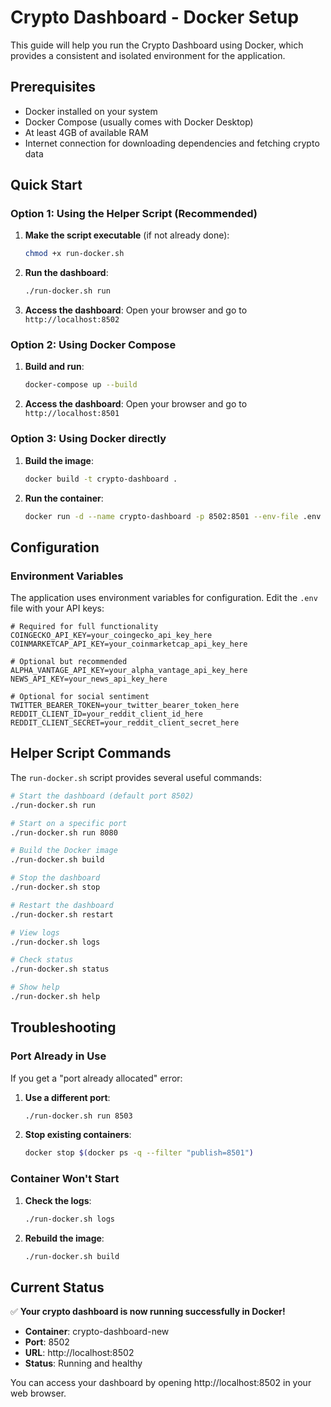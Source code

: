 # Crypto Dashboard - Docker Setup

This guide will help you run the Crypto Dashboard using Docker, which provides a consistent and isolated environment for the application.

## Prerequisites

- Docker installed on your system
- Docker Compose (usually comes with Docker Desktop)
- At least 4GB of available RAM
- Internet connection for downloading dependencies and fetching crypto data

## Quick Start

### Option 1: Using the Helper Script (Recommended)

1. **Make the script executable** (if not already done):
   ```bash
   chmod +x run-docker.sh
   ```

2. **Run the dashboard**:
   ```bash
   ./run-docker.sh run
   ```

3. **Access the dashboard**:
   Open your browser and go to `http://localhost:8502`

### Option 2: Using Docker Compose

1. **Build and run**:
   ```bash
   docker-compose up --build
   ```

2. **Access the dashboard**:
   Open your browser and go to `http://localhost:8501`

### Option 3: Using Docker directly

1. **Build the image**:
   ```bash
   docker build -t crypto-dashboard .
   ```

2. **Run the container**:
   ```bash
   docker run -d --name crypto-dashboard -p 8502:8501 --env-file .env crypto-dashboard
   ```

## Configuration

### Environment Variables

The application uses environment variables for configuration. Edit the `.env` file with your API keys:

```env
# Required for full functionality
COINGECKO_API_KEY=your_coingecko_api_key_here
COINMARKETCAP_API_KEY=your_coinmarketcap_api_key_here

# Optional but recommended
ALPHA_VANTAGE_API_KEY=your_alpha_vantage_api_key_here
NEWS_API_KEY=your_news_api_key_here

# Optional for social sentiment
TWITTER_BEARER_TOKEN=your_twitter_bearer_token_here
REDDIT_CLIENT_ID=your_reddit_client_id_here
REDDIT_CLIENT_SECRET=your_reddit_client_secret_here
```

## Helper Script Commands

The `run-docker.sh` script provides several useful commands:

```bash
# Start the dashboard (default port 8502)
./run-docker.sh run

# Start on a specific port
./run-docker.sh run 8080

# Build the Docker image
./run-docker.sh build

# Stop the dashboard
./run-docker.sh stop

# Restart the dashboard
./run-docker.sh restart

# View logs
./run-docker.sh logs

# Check status
./run-docker.sh status

# Show help
./run-docker.sh help
```

## Troubleshooting

### Port Already in Use

If you get a "port already allocated" error:

1. **Use a different port**:
   ```bash
   ./run-docker.sh run 8503
   ```

2. **Stop existing containers**:
   ```bash
   docker stop $(docker ps -q --filter "publish=8501")
   ```

### Container Won't Start

1. **Check the logs**:
   ```bash
   ./run-docker.sh logs
   ```

2. **Rebuild the image**:
   ```bash
   ./run-docker.sh build
   ```

## Current Status

✅ **Your crypto dashboard is now running successfully in Docker!**

- **Container**: crypto-dashboard-new
- **Port**: 8502
- **URL**: http://localhost:8502
- **Status**: Running and healthy

You can access your dashboard by opening http://localhost:8502 in your web browser.
